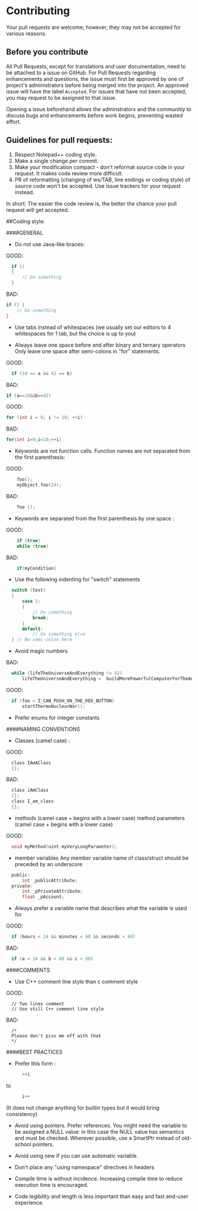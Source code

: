 # Contributing

Your pull requests are welcome; however, they may not be accepted for various reasons.




## Before you contribute

All Pull Requests, except for translations and user documentation, need to be
attached to a issue on GitHub. For Pull Requests regarding enhancements and questions,
the issue must first be approved by one of project's administrators before being
merged into the project. An approved issue will have the label `Accepted`. For issues
that have not been accepted, you may request to be assigned to that issue.

Opening a issue beforehand allows the adminstrators and the communitiy to discuss
bugs and enhancements before work begins, preventing wasted effort.




## Guidelines for pull requests:

1. Respect Notepad++ coding style.
2. Make a single change per commit.
3. Make your modification compact - don't reformat source code in your request. It makes code review more difficult.
4. PR of reformatting (changing of ws/TAB, line endings or coding style) of source code won't be accepted. Use issue trackers for your request instead.


In short: The easier the code review is, the better the chance your pull request will get accepted.





##Coding style:

####GENERAL

* Do not use Java-like braces:

GOOD:
```c
  if ()
  {
      // Do something
  }
```
BAD:
  ```c
  if () {
      // Do something
  }
```
* Use tabs instead of whitespaces (we usually set our editors to 4
  whitespaces for 1 tab, but the choice is up to you)


* Always leave one space before and after binary and ternary operators
  Only leave one space after semi-colons in "for" statements.

GOOD:
```c
  if (10 == a && 42 == b)
```
BAD:
  ```c
  if (a==10&&b==42)
```
GOOD:
  ```c
  for (int i = 0; i != 10; ++i)
  ```
BAD:
  ```c
  for(int i=0;i<10;++i)
```
* Keywords are not function calls.
  Function names are not separated from the first parenthesis:

GOOD:
```c
    foo();
    myObject.foo(24);
```
BAD:
```c
    foo ();
```
* Keywords are separated from the first parenthesis by one space :

GOOD:
```c
    if (true)
    while (true)
```
BAD:
```c
    if(myCondition)
```

* Use the following indenting for "switch" statements
```c
  switch (test)
  {
      case 1:
	  {
	      // Do something
	      break;
	  }
	  default:
	      // Do something else
  } // No semi-colon here
```

* Avoid magic numbers

BAD:
```c
  while (lifeTheUniverseAndEverything != 42)
      lifeTheUniverseAndEverything =  buildMorePowerfulComputerForTheAnswer();
```
GOOD:
```c
  if (foo < I_CAN_PUSH_ON_THE_RED_BUTTON)
      startThermoNuclearWar();
```

* Prefer enums for integer constants



####NAMING CONVENTIONS

* Classes (camel case) :

GOOD:
```c
  class IAmAClass
  {};
```
BAD:
```c
  class iAmClass
  {};
  class I_am_class
  {};
```

* methods (camel case + begins with a lower case)
  method parameters (camel case + begins with a lower case)

GOOD:
```c
  void myMethod(uint myVeryLongParameter);
```
* member variables
  Any member variable name of class/struct should be preceded by an underscore
```c
  public:
      int _publicAttribute;
  private:
      int _pPrivateAttribute;
      float _pAccount;
```
	  
* Always prefer a variable name that describes what the variable is used for

GOOD:
```c
  if (hours < 24 && minutes < 60 && seconds < 60)
```
BAD:
```c
  if (a < 24 && b < 60 && c < 60)
```

####COMMENTS

* Use C++ comment line style than c comment style

GOOD:
```
  // Two lines comment
  // Use still C++ comment line style
```
BAD:
```
  /*
  Please don't piss me off with that
  */
```


####BEST PRACTICES

* Prefer this form :
```c
      ++i
```
   to
```c
      i++
```
   (It does not change anything for builtin types but it would bring consistency)


* Avoid using pointers. Prefer references. You might need the variable to
  be assigned a NULL value: in this case the NULL value has semantics and must
  be checked. Wherever possible, use a SmartPtr instead of old-school pointers.

* Avoid using new if you can use automatic variable.

* Don't place any "using namespace" directives in headers

* Compile time is without incidence. Increasing compile time to reduce execution
  time is encouraged.

* Code legibility and length is less important than easy and fast end-user experience.
